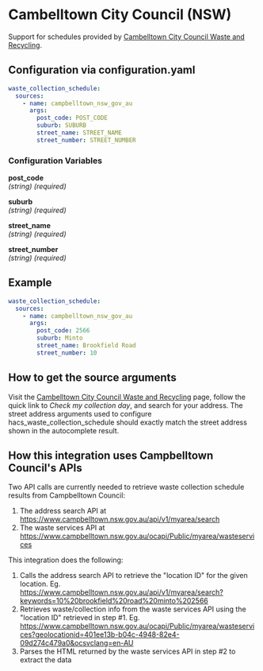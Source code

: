 # Cambelltown City Council (NSW)

Support for schedules provided by [Cambelltown City Council Waste and Recycling](https://www.campbelltown.nsw.gov.au/ServicesandFacilities/WasteandRecycling).

## Configuration via configuration.yaml

```yaml
waste_collection_schedule:
  sources:
    - name: campbelltown_nsw_gov_au
      args:
        post_code: POST_CODE
        suburb: SUBURB
        street_name: STREET_NAME
        street_number: STREET_NUMBER
```

### Configuration Variables

**post_code**  
*(string) (required)*

**suburb**  
*(string) (required)*

**street_name**  
*(string) (required)*

**street_number**  
*(string) (required)*

## Example

```yaml
waste_collection_schedule:
  sources:
    - name: campbelltown_nsw_gov_au
      args:
        post_code: 2566
        suburb: Minto
        street_name: Brookfield Road
        street_number: 10
```

## How to get the source arguments

Visit the [Cambelltown City Council Waste and Recycling](https://www.campbelltown.nsw.gov.au/ServicesandFacilities/WasteandRecycling) page, follow the quick link to *Check my collection day*, and search for your address. The street address arguments used to configure hacs_waste_collection_schedule should exactly match the street address shown in the autocomplete result.

## How this integration uses Campbelltown Council's APIs
Two API calls are currently needed to retrieve waste collection schedule results from Campbelltown Council:
1. The address search API at https://www.campbelltown.nsw.gov.au/api/v1/myarea/search
2. The waste services API at https://www.campbelltown.nsw.gov.au/ocapi/Public/myarea/wasteservices

This integration does the following:
1. Calls the address search API to retrieve the "location ID" for the given location. Eg. https://www.campbelltown.nsw.gov.au/api/v1/myarea/search?keywords=10%20brookfield%20road%20minto%202566
2. Retrieves waste/collection info from the waste services API using the "location ID" retrieved in step #1. Eg. https://www.campbelltown.nsw.gov.au/ocapi/Public/myarea/wasteservices?geolocationid=401ee13b-b04c-4948-82e4-09d274c479a0&ocsvclang=en-AU
3. Parses the HTML returned by the waste services API in step #2 to extract the data
